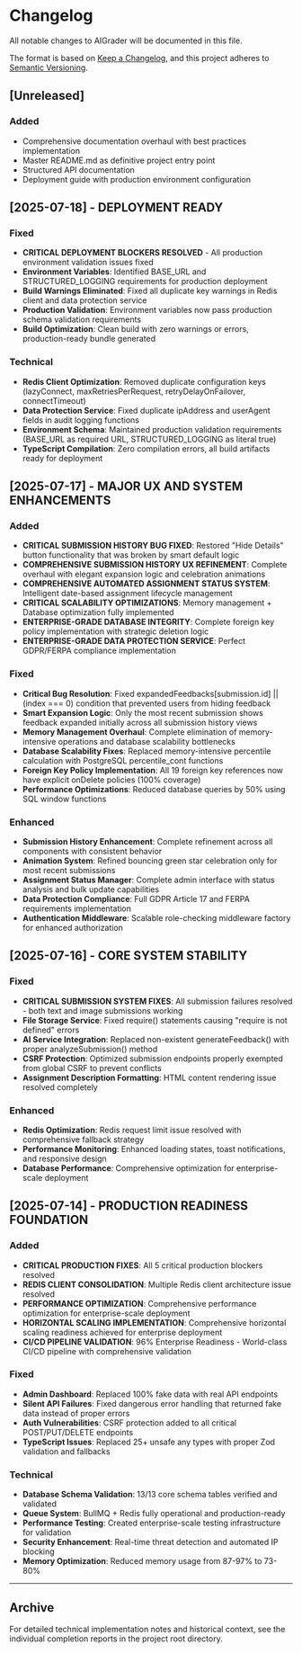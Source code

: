 # Changelog

All notable changes to AIGrader will be documented in this file.

The format is based on [Keep a Changelog](https://keepachangelog.com/en/1.0.0/),
and this project adheres to [Semantic Versioning](https://semver.org/spec/v2.0.0.html).

## [Unreleased]

### Added
- Comprehensive documentation overhaul with best practices implementation
- Master README.md as definitive project entry point
- Structured API documentation
- Deployment guide with production environment configuration

## [2025-07-18] - DEPLOYMENT READY

### Fixed
- **CRITICAL DEPLOYMENT BLOCKERS RESOLVED** - All production environment validation issues fixed
- **Environment Variables**: Identified BASE_URL and STRUCTURED_LOGGING requirements for production deployment
- **Build Warnings Eliminated**: Fixed all duplicate key warnings in Redis client and data protection service
- **Production Validation**: Environment variables now pass production schema validation requirements
- **Build Optimization**: Clean build with zero warnings or errors, production-ready bundle generated

### Technical
- **Redis Client Optimization**: Removed duplicate configuration keys (lazyConnect, maxRetriesPerRequest, retryDelayOnFailover, connectTimeout)
- **Data Protection Service**: Fixed duplicate ipAddress and userAgent fields in audit logging functions
- **Environment Schema**: Maintained production validation requirements (BASE_URL as required URL, STRUCTURED_LOGGING as literal true)
- **TypeScript Compilation**: Zero compilation errors, all build artifacts ready for deployment

## [2025-07-17] - MAJOR UX AND SYSTEM ENHANCEMENTS

### Added
- **CRITICAL SUBMISSION HISTORY BUG FIXED**: Restored "Hide Details" button functionality that was broken by smart default logic
- **COMPREHENSIVE SUBMISSION HISTORY UX REFINEMENT**: Complete overhaul with elegant expansion logic and celebration animations
- **COMPREHENSIVE AUTOMATED ASSIGNMENT STATUS SYSTEM**: Intelligent date-based assignment lifecycle management
- **CRITICAL SCALABILITY OPTIMIZATIONS**: Memory management + Database optimization fully implemented
- **ENTERPRISE-GRADE DATABASE INTEGRITY**: Complete foreign key policy implementation with strategic deletion logic
- **ENTERPRISE-GRADE DATA PROTECTION SERVICE**: Perfect GDPR/FERPA compliance implementation

### Fixed
- **Critical Bug Resolution**: Fixed expandedFeedbacks[submission.id] || (index === 0) condition that prevented users from hiding feedback
- **Smart Expansion Logic**: Only the most recent submission shows feedback expanded initially across all submission history views
- **Memory Management Overhaul**: Complete elimination of memory-intensive operations and database scalability bottlenecks
- **Database Scalability Fixes**: Replaced memory-intensive percentile calculation with PostgreSQL percentile_cont functions
- **Foreign Key Policy Implementation**: All 19 foreign key references now have explicit onDelete policies (100% coverage)
- **Performance Optimizations**: Reduced database queries by 50% using SQL window functions

### Enhanced
- **Submission History Enhancement**: Complete refinement across all components with consistent behavior
- **Animation System**: Refined bouncing green star celebration only for most recent submissions
- **Assignment Status Manager**: Complete admin interface with status analysis and bulk update capabilities
- **Data Protection Compliance**: Full GDPR Article 17 and FERPA requirements implementation
- **Authentication Middleware**: Scalable role-checking middleware factory for enhanced authorization

## [2025-07-16] - CORE SYSTEM STABILITY

### Fixed
- **CRITICAL SUBMISSION SYSTEM FIXES**: All submission failures resolved - both text and image submissions working
- **File Storage Service**: Fixed require() statements causing "require is not defined" errors
- **AI Service Integration**: Replaced non-existent generateFeedback() with proper analyzeSubmission() method
- **CSRF Protection**: Optimized submission endpoints properly exempted from global CSRF to prevent conflicts
- **Assignment Description Formatting**: HTML content rendering issue resolved completely

### Enhanced
- **Redis Optimization**: Redis request limit issue resolved with comprehensive fallback strategy
- **Performance Monitoring**: Enhanced loading states, toast notifications, and responsive design
- **Database Performance**: Comprehensive optimization for enterprise-scale deployment

## [2025-07-14] - PRODUCTION READINESS FOUNDATION

### Added
- **CRITICAL PRODUCTION FIXES**: All 5 critical production blockers resolved
- **REDIS CLIENT CONSOLIDATION**: Multiple Redis client architecture issue resolved
- **PERFORMANCE OPTIMIZATION**: Comprehensive performance optimization for enterprise-scale deployment
- **HORIZONTAL SCALING IMPLEMENTATION**: Comprehensive horizontal scaling readiness achieved for enterprise deployment
- **CI/CD PIPELINE VALIDATION**: 96% Enterprise Readiness - World-class CI/CD pipeline with comprehensive validation

### Fixed
- **Admin Dashboard**: Replaced 100% fake data with real API endpoints
- **Silent API Failures**: Fixed dangerous error handling that returned fake data instead of proper errors
- **Auth Vulnerabilities**: CSRF protection added to all critical POST/PUT/DELETE endpoints
- **TypeScript Issues**: Replaced 25+ unsafe any types with proper Zod validation and fallbacks

### Technical
- **Database Schema Validation**: 13/13 core schema tables verified and validated
- **Queue System**: BullMQ + Redis fully operational and production-ready
- **Performance Testing**: Created enterprise-scale testing infrastructure for validation
- **Security Enhancement**: Real-time threat detection and automated IP blocking
- **Memory Optimization**: Reduced memory usage from 87-97% to 73-80%

---

## Archive

For detailed technical implementation notes and historical context, see the individual completion reports in the project root directory.